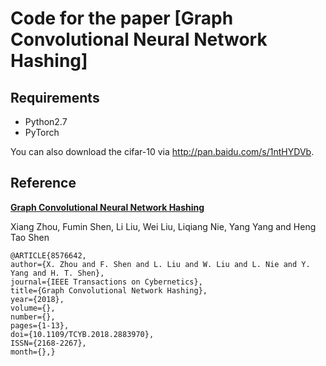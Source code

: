 # Code for the paper [Graph Convolutional Neural Network Hashing]

## Requirements
* Python2.7
* PyTorch

You can also download the cifar-10 via http://pan.baidu.com/s/1ntHYDVb.

## Reference

**[Graph Convolutional Neural Network Hashing](https://ieeexplore.ieee.org/document/8576642)** 

Xiang Zhou, Fumin Shen, Li Liu, Wei Liu, Liqiang Nie, Yang Yang and Heng Tao Shen 
```
@ARTICLE{8576642, 
author={X. Zhou and F. Shen and L. Liu and W. Liu and L. Nie and Y. Yang and H. T. Shen}, 
journal={IEEE Transactions on Cybernetics}, 
title={Graph Convolutional Network Hashing}, 
year={2018}, 
volume={}, 
number={}, 
pages={1-13}, 
doi={10.1109/TCYB.2018.2883970}, 
ISSN={2168-2267}, 
month={},}
```
